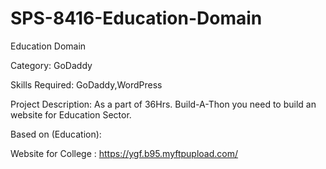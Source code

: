 # SPS-8416-Education-Domain
Education Domain

Category: GoDaddy

Skills Required:
GoDaddy,WordPress

Project Description:
As a part of 36Hrs. Build-A-Thon you need to build an website for Education Sector.

Based on (Education):

Website for College :
https://ygf.b95.myftpupload.com/
